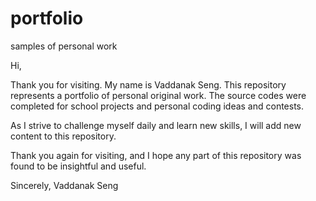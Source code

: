# portfolio
samples of personal work
 
Hi,

Thank you for visiting.  My name is Vaddanak Seng.
This repository represents a portfolio of personal
original work.  The source codes were completed for
school projects and personal coding ideas and contests.

As I strive to challenge myself daily and learn new skills,
I will add new content to this repository.

Thank you again for visiting, and I hope any part of this
repository was found to be insightful and useful.

Sincerely,
Vaddanak Seng
